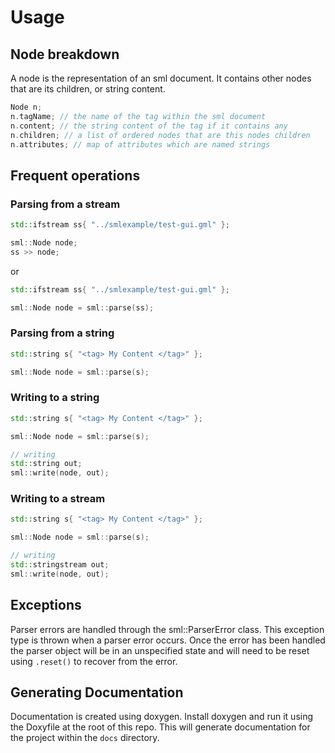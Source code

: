 
# Usage

## Node breakdown

A node is the representation of an sml document. It contains other nodes that are its children, or string content.

```c++
Node n;
n.tagName; // the name of the tag within the sml document
n.content; // the string content of the tag if it contains any
n.children; // a list of ordered nodes that are this nodes children
n.attributes; // map of attributes which are named strings 
```

## Frequent operations

### Parsing from a stream

```c++
std::ifstream ss{ "../smlexample/test-gui.gml" };

sml::Node node;
ss >> node;
```
or 

```c++
std::ifstream ss{ "../smlexample/test-gui.gml" };

sml::Node node = sml::parse(ss);
```


### Parsing from a string

```c++
std::string s{ "<tag> My Content </tag>" };

sml::Node node = sml::parse(s);
```

### Writing to a string

```c++
std::string s{ "<tag> My Content </tag>" };

sml::Node node = sml::parse(s);

// writing
std::string out;
sml::write(node, out);
```

### Writing to a stream

```c++
std::string s{ "<tag> My Content </tag>" };

sml::Node node = sml::parse(s);

// writing
std::stringstream out;
sml::write(node, out);
```

## Exceptions

Parser errors are handled through the sml::ParserError class. This exception type is thrown when a parser error occurs. Once the error has been handled the parser object will be in an unspecified state and will need to be reset using `.reset()` to recover from the error. 

## Generating Documentation

Documentation is created using doxygen. Install doxygen and run it using the Doxyfile at the root of this repo. This will generate documentation for the project within the `docs` directory.